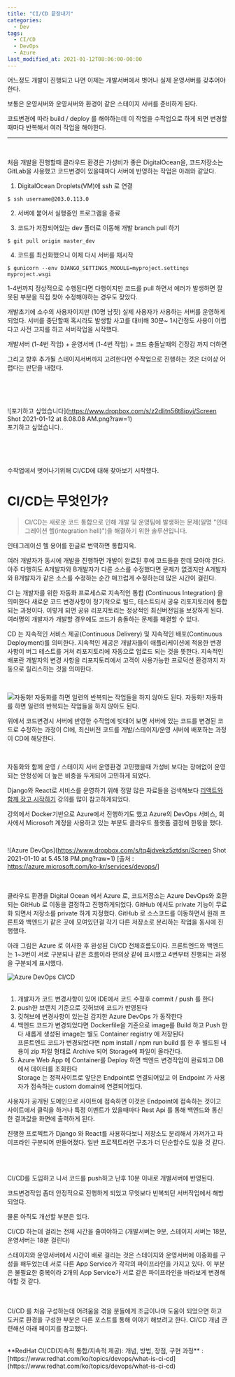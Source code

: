 ```yaml
---
title: "CI/CD 끝장내기"
categories:
  - Dev
tags:
  - CI/CD
  - DevOps
  - Azure 
last_modified_at: 2021-01-12T08:06:00-00:00
---
```

어느정도 개발이 진행되고 나면 이제는 개발서버에서 벗어나 실제 운영서버를 갖추어야한다. 

보통은 운영서버와 운영서버와 환경이 같은 스테이지 서버를 준비하게 된다.

코드변경에 따라 build / deploy 를 해야하는데 이 작업을 수작업으로 하게 되면 변경할때마다 반복해서 여러 작업을 해야한다.

---
<br>

처음 개발을 진행할때 클라우드 환경은 가성비가 좋은 DigitalOcean을, 코드저장소는 GitLab을 사용했고 코드변경이 있을때마다 서버에 반영하는 작업은 아래와 같았다.

1. DigitalOcean Droplets(VM)에 ssh 로 연결 <br>
```shell
$ ssh username@203.0.113.0
```

2. 서버에 붙어서 실행중인 프로그램을 종료

3. 코드가 저장되어있는 dev 폴더로 이동해 개발 branch pull 하기
```shell
$ git pull origin master_dev
```

4. 코드를 최신화했으니 이제 다시 서버를 재시작
```shell
$ gunicorn --env DJANGO_SETTINGS_MODULE=myproject.settings myproject.wsgi
```


1-4번까지 정상적으로 수행된다면 다행이지만 코드를 pull 하면서 에러가 발생하면 잘못된 부분을 직접 찾아 수정해야하는 경우도 잦았다.

개발초기에 소수의 사용자이지만 (10명 남짓) 실제 사용자가 사용하는 서버를 운영하게 되었다. 서버를 중단할때 혹시라도 발생할 사고를 대비해 30분~ 1시간정도 사용이 어렵다고 사전 고지를 하고 서버작업을 시작했다.

개발서버 (1-4번 작업) + 운영서버 (1-4번 작업) + 코드 충돌날때의 긴장감 까지 더하면 

그리고 향후 추가될 스테이지서버까지 고려한다면 수작업으로 진행하는 것은 더이상 어렵다는 판단을 내렸다.

<br><br><br>

![포기하고 싶었습니다](https://www.dropbox.com/s/z2dlitn56t8ipvj/Screen Shot 2021-01-12 at 8.08.08 AM.png?raw=1) <br>
포기하고 싶었습니다..

<br><br><br>

수작업에서 벗어나기위해 CI/CD에 대해 찾아보기 시작했다.



# CI/CD는 무엇인가?

> CI/CD는 새로운 코드 통합으로 인해 개발 및 운영팀에 발생하는 문제(일명 "인테그레이션 헬(integration hell)")을 해결하기 위한 솔루션입니다.


인테그레이션 헬 용어를 한글로 번역하면 통합지옥.

여러 개발자가 동시에 개발을 진행하면 개발이 완료된 후에 코드들을 한데 모아야 한다. 아주 다행히도 A개발자와 B개발자가 다른 소스를 수정했다면 문제가 없겠지만 A개발자와 B개발자가 같은 소스를  수정하는 순간 매끄럽게 수정하는데 많은 시간이 걸린다.

CI 는 개발자를 위한 자동화 프로세스로 지속적인 통합 (Continuous Integration) 을 의미한다 
새로운 코드 변경사항이 정기적으로 빌드, 테스트되서 공유 리포지토리에 통합되는 과정이다. 이렇게 되면 공유 리포지토리는 정상적인 최신버전임을 보장하게 된다. 여러명의 개발자가 개발할 경우에도 코드가 충돌하는 문제를 해결할 수 있다.

CD 는 지속적인 서비스 제공(Continuous Delivery) 및 지속적인 배포(Continuous Deployment)를 의미한다.
지속적인 제공은 개발자들이 애플리케이션에 적용한 변경 사항이 버그 테스트를 거쳐 리포지토리에 자동으로 업로드 되는 것을 뜻한다. 
지속적인 배포란 개발자의 변경 사항을 리포지토리에서 고객이 사용가능한 프로덕션 환경까지 자동으로 릴리스하는 것을 의미한다.

<br>

![자동화! 자동화를 하면 일련의 반복되는 작업들을 하지 않아도 된다.](https://s3-us-west-2.amazonaws.com/public.notion-static.com/98d6f347-ca2d-47b7-bf48-47511630182f/maarten-van-den-heuvel-400626-unsplash.jpg)
자동화! 자동화를 하면 일련의 반복되는 작업들을 하지 않아도 된다.

위에서 코드변경시 서버에 반영한 수작업에 빗대어 보면 서버에 있는 코드를 변경된 코드로 수정하는 과정이 CI에, 최신버전 코드를 개발/스테이지/운영 서버에 배포하는 과정이 CD에 해당한다.

<br>

자동화와 함께 운영 / 스테이지 서버 운영환경 고민했을때 가성비 보다는 장애없이 운영되는 안정성에 더 높은 비중을 두게되어 고민하게 되었다. 

Django와 React로 서비스를 운영하기 위해 정말 많은 자료들을 검색해보다 [리액트와 함께 장고 시작하기](https://www.youtube.com/watch?v=617PFR-A30s) 강의를 많이 참고하게되었다.

강의에서 Docker기반으로 Azure에서 진행하기도 했고 Azure의 DevOps 서비스, 회사에서 Microsoft 계정을 사용하고 있는 부분도 클라우드 플랫폼 결정에 한몫을 했다. 

<br>

![Azure DevOps](https://www.dropbox.com/s/tq4jdvekz5ztdsn/Screen Shot 2021-01-10 at 5.45.18 PM.png?raw=1)
[출처 : https://azure.microsoft.com/ko-kr/services/devops/]
<br><br><br>

클라우드 환경을 Digital Ocean 에서 Azure 로, 코드저장소는 Azure DevOps와 호환되는 GitHub 로 이동을 결정하고 진행하게되었다. GitHub 에서도 private 기능이 무료화 되면서 저장소를 private 하게 지정했다. GitHub 로 소스코드를 이동하면서 원래 프론트와 백엔드가 같은 곳에 모여있던걸 각기 다른 저장소로 분리하는 작업을 동시에 진행했다.

아래 그림은 Azure 로 이사한 후 완성된 CI/CD 전체흐름도이다.
프론트엔드와 백엔드는 1~3번이 서로 구분되나 같은 흐름이라 편의상 같에 표시했고 4번부터 진행되는 과정을 구분되게 표시했다.

![Azure DevOps CI/CD](https://www.dropbox.com/s/ly6ivz76h3pbwcv/Screen%20Shot%202021-01-12%20at%208.22.57%20AM.png?raw=1)
<br><br>
1. 개발자가 코드 변경사항이 있어 IDE에서 코드 수정후 commit / push 를 한다
2. push한 브랜치 기준으로 깃허브에 코드가 반영된다
3. 깃허브에 변경사항이 있는걸 감지한 Azure DevOps 가 동작한다
4. 백엔드 코드가 변경되었다면 Dockerfile을 기준으로 image를 Build 하고 Push 한다 
새롭게 생성된 image는 별도 Container registry 에 저장된다 <br>
 프론트엔드 코드가 변경되었다면 npm install / npm run build 를 한 후 빌드된 내용이 zip 파일 형태로 Archive 되어 Storage에 파일이 올라간다.
5. Azure Web App 에 Container를 Deploy 하면 백엔드 변경작업이 완료되고 DB에서 데이터를 조회한다 <br>
 Storage 는 정적사이트로 앞단은 Endpoint로 연결되어있고 이 Endpoint 가 사용자가 접속하는 custom domain에 연결되어있다.
 
 
 사용자가 공개된 도메인으로 사이트에 접속하면 이것은 Endpoint에 접속하는 것이고
사이트에서 클릭을 하거나 특정 이벤트가 있을때마다 Rest Api 를 통해 백엔드와 통신한 결과값을 화면에 출력하게 된다.

진행한 프로젝트가 Django 와 React를 사용하다보니 저장소도 분리해서 가져가고 파이프라인 구분되어 만들어졌다. 일반 프로젝트라면 구조가 더 단순할수도 있을 것 같다. 

<br>
<br>


CI/CD를 도입하고 나서 코드를 push하고 난후 10분 이내로 개별서버에 반영된다.

코드변경작업 좀더 안정적으로 진행하게 되었고 무엇보다 반복되던 서버작업에서 해방되었다.

물론 아직도 개선할 부분은 있다.

CI/CD 하는데 걸리는 전체 시간을 줄여야하고
(개발서버는 9분, 스테이지 서버는 18분, 운영서버는 18분 걸린다)

스테이지와 운영서버에서 시간이 배로 걸리는 것은 스테이지와 운영서버에 이중화를 구성을 해두었는데
서로 다른 App Service가 각각의 파이프라인을 가지고 있다. 이 부분은 불필요한 중복이라 2개의 App Service가 서로 같은 파이프라인을 바라보게 변경해야할 것 같다.

<br><br>
CI/CD 를 처음 구성하는데 어려움을 겪을 분들에게 조금이나마 도움이 되었으면 하고
도커로 환경을 구성한 부분은 다른 포스트를 통해 이야기 해보려고 한다.
CI/CD 개념 관련해선 아래 페이지를 참고했다.

<br>
**RedHat CI/CD(지속적 통합/지속적 제공): 개념, 방법, 장점, 구현 과정** : [https://www.redhat.com/ko/topics/devops/what-is-ci-cd](https://www.redhat.com/ko/topics/devops/what-is-ci-cd)


